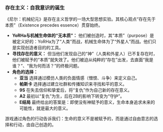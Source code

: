 ### 存在主义：自我意识的诞生

《尼尔：机械纪元》是存在主义哲学的一场大型思想实验。其核心观点“存在先于本质”（Existence precedes essence）贯穿始终。

*   **YoRHa与机械生命体的“无本质”：** 他们被创造时，其“本质”（purpose）是被定义好的：YoRHa为了“人类”而战，机械生命体为了“外星人”而战。他们只是实现创造者目的的工具。
*   **寻找存在的意义：** 但当他们发现自己的“神”（人类和外星人）已不复存在时，他们被赋予的“本质”就失效了。他们被迫从纯粹的“存在”出发，去直面“我是谁？”、“我为何而活？”的终极问题。
*   **角色的选择：**
    *   **亚当** 选择通过模仿人类的负面情感（憎恨、斗争）来定义自己。
    *   **帕斯卡** 选择通过建立社群和传播知识来寻找和平的意义。
    *   **9S** 在失去信仰和挚爱后，将“复仇”作为自己新的存在意义。
    *   **A2** 最初以“复仇”为生，后在2B的影响下转变为“守护”。
    *   **E结局** 最终给出的答案是：即使没有神赋予的意义，生命本身追求未来的可能性，就是最大的意义。

游戏通过角色的行动告诉我们：生命的意义不是被赋予的，而是通过自由意志的选择和行动，由自己创造的。